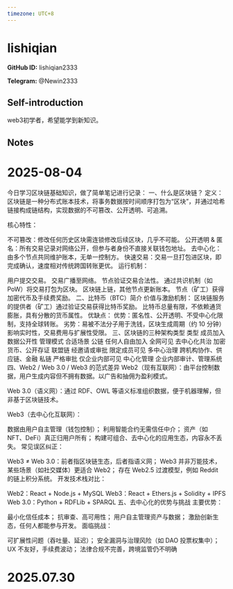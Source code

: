 ```yaml
---
timezone: UTC+8
---
```


# lishiqian

**GitHub ID:** lishiqian2333

**Telegram:** @Newin2333

## Self-introduction

web3初学者，希望能学到新知识。

## Notes

<!-- Content_START -->
# 2025-08-04

今日学习区块链基础知识，做了简单笔记进行记录：
一、什么是区块链？
定义：区块链是一种分布式账本技术，将事务数据按时间顺序打包为“区块”，并通过哈希链接构成链结构，实现数据的不可篡改、公开透明、可追溯。

核心特性：

不可篡改：修改任何历史区块需连锁修改后续区块，几乎不可能。
公开透明 & 匿名：所有交易记录对网络公开，但参与者身份不直接关联钱包地址。
去中心化：由多个节点共同维护账本，无单一控制方。
快速交易：交易一旦打包进区块，即完成确认，速度相对传统跨国转账更优。
运行机制：

用户提交交易。
交易广播至网络。
节点验证交易合法性。
通过共识机制（如 PoW）将交易打包为区块。
区块链上链，其他节点更新账本。
节点（矿工）获得加密代币及手续费奖励。
二、比特币（BTC）简介
价值与激励机制：
区块链服务的提供者（矿工）通过验证交易获得比特币奖励。
比特币总量有限，不依赖通货膨胀，具有分散的货币属性。
优缺点：
优势：匿名性、公开透明、不受中心化限制，支持全球转账。
劣势：易被不法分子用于洗钱，区块生成周期（约 10 分钟）影响实时性，交易费用与扩展性受限。
三、区块链的三种架构类型
类型	成员加入	数据公开性	管理模式	合适场景
公链	任何人自由加入	全网可见	去中心化共治	加密货币、公开存证
联盟链	经邀请或审批	限定成员可见	多中心治理	跨机构协作、供应链、金融
私链	严格审批	仅企业内部可见	中心化管理	企业内部审计、管理系统
四、Web2 / Web 3.0 / Web3 的范式差异
Web2（现有互联网）：由平台控制数据，用户生成内容但不拥有数据。以广告和抽佣为盈利模式。

Web 3.0（语义网）：通过 RDF、OWL 等语义标准组织数据，便于机器理解，但非基于区块链技术。

Web3（去中心化互联网）：

数据由用户自主管理（钱包控制）；
利用智能合约无需信任中介；
资产（如 NFT、DeFi）真正归用户所有；
构建可组合、去中心化的应用生态，内容永不丢失。
常见误区纠正：

Web3 ≠ Web 3.0：前者指区块链生态，后者指语义网；
Web3 并非万能技术，某些场景（如社交媒体）更适合 Web2；
存在 Web2.5 过渡模型，例如 Reddit 的链上积分系统。
开发技术栈对比：

Web2：React + Node.js + MySQL
Web3：React + Ethers.js + Solidity + IPFS
Web 3.0：Python + RDFLib + SPARQL
五、去中心化的优势与挑战
主要优势：

最小化信任成本；
抗审查、高可用性；
用户自主管理资产与数据；
激励创新生态，任何人都能参与开发。
面临挑战：

可扩展性问题（吞吐量、延迟）；
安全漏洞与治理风险（如 DAO 投票权集中）；
UX 不友好，手续费波动；
法律合规不完善，跨境监管仍不明确


# 2025.07.30


<!-- Content_END -->
